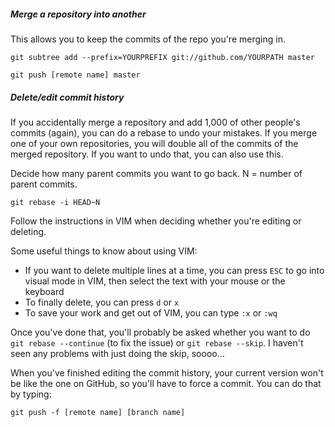 ##### Merge a repository into another
This allows you to keep the commits of the repo you're merging in.

```
git subtree add --prefix=YOURPREFIX git://github.com/YOURPATH master
```

```
git push [remote name] master
```

##### Delete/edit commit history
If you accidentally merge a repository and add 1,000 of other people's commits (again), you can do a rebase to undo your mistakes. If you merge one of your own repositories, you will double all of the commits of the merged repository. If you want to undo that, you can also use this.

Decide how many parent commits you want to go back. N = number of parent commits.
```
git rebase -i HEAD~N
```

Follow the instructions in VIM when deciding whether you're editing or deleting.

Some useful things to know about using VIM:

* If you want to delete multiple lines at a time, you can press `ESC` to go into visual mode in VIM, then select the text with your mouse or the keyboard
* To finally delete, you can press `d` or `x`
* To save your work and get out of VIM, you can type `:x` or `:wq`

Once you've done that, you'll probably be asked whether you want to do `git rebase --continue` (to fix the issue) or `git rebase --skip`. I haven't seen any problems with just doing the skip, soooo... 

When you've finished editing the commit history, your current version won't be like the one on GitHub, so you'll have to force a commit. You can do that by typing:

```
git push -f [remote name] [branch name]
```

